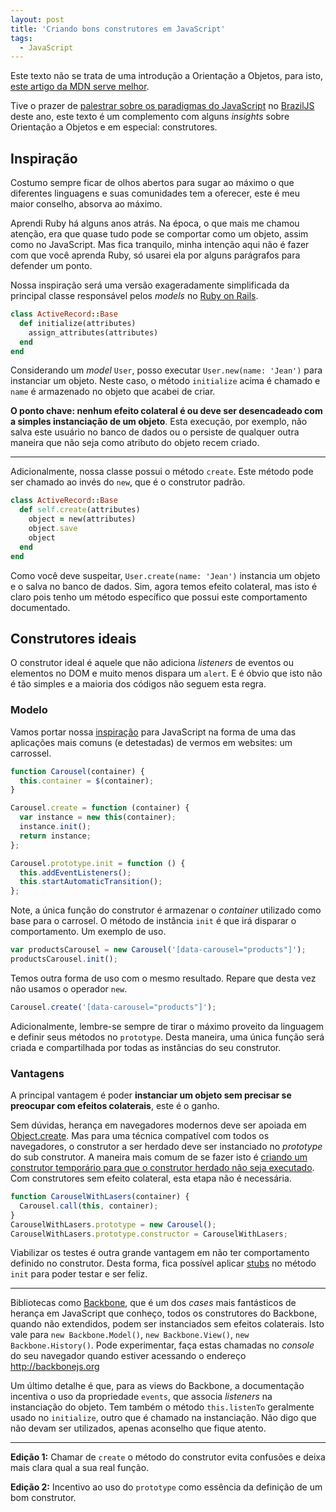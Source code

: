 ```yaml
---
layout: post
title: 'Criando bons construtores em JavaScript'
tags:
  - JavaScript
---
```


Este texto não se trata de uma introdução a Orientação a Objetos, para isto, [este artigo da MDN serve melhor](https://developer.mozilla.org/pt-PT/docs/Javascript_orientado_a_objetos).

Tive o prazer de [palestrar sobre os paradigmas do JavaScript](https://speakerdeck.com/jcemer/o-fantastico-mundo-do-javascript) no [BrazilJS](http://braziljs.com.br) deste ano, este texto é um complemento com alguns *insights* sobre Orientação a Objetos e em especial: construtores.

## Inspiração

Costumo sempre ficar de olhos abertos para sugar ao máximo o que diferentes linguagens e suas comunidades tem a oferecer, este é meu maior conselho, absorva ao máximo.

Aprendi Ruby há alguns anos atrás. Na época, o que mais me chamou atenção, era que quase tudo pode se comportar como um objeto, assim como no JavaScript. Mas fica tranquilo, minha intenção aqui não é fazer com que você aprenda Ruby, só usarei ela por alguns parágrafos para defender um ponto.

Nossa inspiração será uma versão exageradamente simplificada da principal classe responsável pelos *models* no [Ruby on Rails](http://rubyonrails.org).

~~~ ruby
class ActiveRecord::Base
  def initialize(attributes)
    assign_attributes(attributes)
  end
end
~~~

Considerando um *model* `User`, posso executar `User.new(name: 'Jean')` para instanciar um objeto. Neste caso, o método `initialize` acima é chamado e `name` é armazenado no objeto que acabei de criar.

**O ponto chave: nenhum efeito colateral é ou deve ser desencadeado com a simples instanciação de um objeto**. Esta execução, por exemplo, não salva este usuário no banco de dados ou o persiste de qualquer outra maneira que não seja como atributo do objeto recem criado.

------------

Adicionalmente, nossa classe possui o método `create`. Este método pode ser chamado ao invés do `new`, que é o construtor padrão.

~~~ ruby
class ActiveRecord::Base
  def self.create(attributes)
    object = new(attributes)
    object.save
    object
  end
end
~~~

Como você deve suspeitar, `User.create(name: 'Jean')` instancia um objeto e o salva no banco de dados. Sim, agora temos efeito colateral, mas isto é claro pois tenho um método específico que possui este comportamento documentado.

## Construtores ideais

O construtor ideal é aquele que não adiciona *listeners* de eventos ou elementos no DOM e muito menos dispara um `alert`. E é óbvio que isto não é tão simples e a maioria dos códigos não seguem esta regra.

### Modelo

Vamos portar nossa [inspiração](#Inspiração) para JavaScript na forma de uma das aplicações mais comuns (e detestadas) de vermos em websites: um carrossel.

~~~ javascript
function Carousel(container) {
  this.container = $(container);
}

Carousel.create = function (container) {
  var instance = new this(container);
  instance.init();
  return instance;
};

Carousel.prototype.init = function () {
  this.addEventListeners();
  this.startAutomaticTransition();
};
~~~

Note, a única função do construtor é armazenar o *container* utilizado como base para o carrosel. O método de instância `init` é que irá disparar o comportamento. Um exemplo de uso.

~~~ javascript
var productsCarousel = new Carousel('[data-carousel="products"]');
productsCarousel.init();
~~~

Temos outra forma de uso com o mesmo resultado. Repare que desta vez não usamos o operador `new`.

~~~ javascript
Carousel.create('[data-carousel="products"]');
~~~

Adicionalmente, lembre-se sempre de tirar o máximo proveito da linguagem e definir seus métodos no `prototype`. Desta maneira, uma única função será criada e compartilhada por todas as instâncias do seu construtor.

### Vantagens

A principal vantagem é poder **instanciar um objeto sem precisar se preocupar com efeitos colaterais**, este é o ganho.

Sem dúvidas, herança em navegadores modernos deve ser apoiada em [Object.create](https://developer.mozilla.org/en-US/docs/Web/JavaScript/Reference/Global_Objects/Object/create#Classical_inheritance_with_Object.create). Mas para uma técnica compatível com todos os navegadores, o construtor a ser herdado deve ser instanciado no *prototype* do sub construtor. A maneira mais comum de se fazer isto é [criando um construtor temporário para que o construtor herdado não seja executado](https://github.com/jashkenas/backbone/blob/f6fa0cb87e26bb3d1b7f47144fd720d1ab48e88f/backbone.js#L1552-L1556). Com construtores sem efeito colateral, esta etapa não é necessária.

~~~ javascript
function CarouselWithLasers(container) {
  Carousel.call(this, container);
}
CarouselWithLasers.prototype = new Carousel();
CarouselWithLasers.prototype.constructor = CarouselWithLasers;
~~~

Viabilizar os testes é outra grande vantagem em não ter comportamento definido no construtor. Desta forma, fica possível aplicar [stubs](http://sinonjs.org/docs/#stubs) no método `init` para poder testar e ser feliz.

-------------

Bibliotecas como [Backbone](http://backbonejs.org), que é um dos *cases* mais fantásticos de herança em JavaScript que conheço, todos os construtores do Backbone, quando não extendidos, podem ser instanciados sem efeitos colaterais. Isto vale para `new Backbone.Model()`, `new Backbone.View()`, `new Backbone.History()`. Pode experimentar, faça estas chamadas no *console* do seu navegador quando estiver acessando o endereço http://backbonejs.org

Um último detalhe é que, para as views do Backbone, a documentação incentiva o uso da propriedade `events`, que associa *listeners* na instanciação do objeto. Tem também o método `this.listenTo` geralmente usado no `initialize`, outro que é chamado na instanciação. Não digo que não devam ser utilizados, apenas aconselho que fique atento.

-------------

**Edição 1:** Chamar de `create` o método do construtor evita confusões e deixa mais clara qual a sua real função.

**Edição 2:** Incentivo ao uso do `prototype` como essência da definição de um bom construtor.
